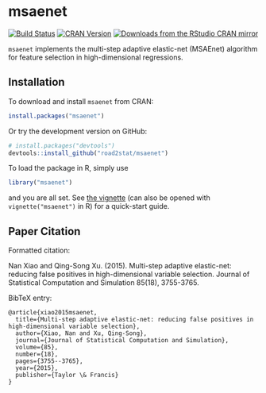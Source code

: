 # msaenet

[![Build Status](https://travis-ci.org/road2stat/msaenet.svg?branch=master)](https://travis-ci.org/road2stat/msaenet)
[![CRAN Version](http://www.r-pkg.org/badges/version/msaenet)](http://www.r-pkg.org/badges/version/msaenet)
[![Downloads from the RStudio CRAN mirror](http://cranlogs.r-pkg.org/badges/msaenet)](http://cranlogs.r-pkg.org/badges/msaenet)

`msaenet` implements the multi-step adaptive elastic-net (MSAEnet) algorithm for feature selection in high-dimensional regressions.

## Installation

To download and install `msaenet` from CRAN:

```r
install.packages("msaenet")
```

Or try the development version on GitHub:

```r
# install.packages("devtools")
devtools::install_github("road2stat/msaenet")
```

To load the package in R, simply use

```r
library("msaenet")
```

and you are all set. See [the vignette](http://msaenet.com/doc/) (can also be opened with `vignette("msaenet")` in R) for a quick-start guide.

## Paper Citation

Formatted citation:

Nan Xiao and Qing-Song Xu. (2015). Multi-step adaptive elastic-net: reducing false positives in high-dimensional variable selection. Journal of Statistical Computation and Simulation 85(18), 3755-3765.

BibTeX entry:

```
@article{xiao2015msaenet,
  title={Multi-step adaptive elastic-net: reducing false positives in high-dimensional variable selection},
  author={Xiao, Nan and Xu, Qing-Song},
  journal={Journal of Statistical Computation and Simulation},
  volume={85},
  number={18},
  pages={3755--3765},
  year={2015},
  publisher={Taylor \& Francis}
}
```
